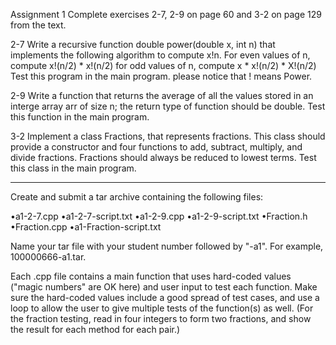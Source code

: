 Assignment 1
Complete exercises 2-7, 2-9 on page 60 and 3-2 on page 129 from the text.

2-7 Write a recursive function double power(double x, int n)     that implements the following algorithm to compute x!n. For even values of n, compute x!(n/2) * x!(n/2)     for odd values of n, compute x * x!(n/2) * X!(n/2)     Test this program in the main program.   please notice that ! means Power.

2-9 Write a function that returns the average of all the values stored in an interge array arr of size n; the return type of function should be double. Test this function in the main program.

3-2 Implement a class Fractions, that represents fractions. This class should provide a constructor and four functions to add, subtract, multiply, and divide fractions. Fractions should always be reduced to lowest terms. Test this class in the main program.

***************

Create and submit a tar archive containing the following files:

•a1-2-7.cpp •a1-2-7-script.txt •a1-2-9.cpp •a1-2-9-script.txt •Fraction.h •Fraction.cpp •a1-Fraction-script.txt

Name your tar file with your student number followed by "-a1".  For example, 100000666-a1.tar.

Each .cpp file contains a main function that uses hard-coded values ("magic numbers" are OK here) and user input to test each function.  Make sure the hard-coded values include a good spread of test cases, and use a loop to allow the user to give multiple tests of the function(s) as well. (For the fraction testing, read in four integers to form two fractions, and show the result for each method for each pair.)
